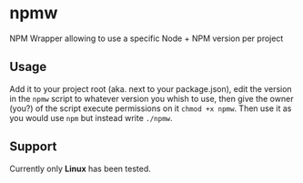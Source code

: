 # npmw
NPM Wrapper allowing to use a specific Node + NPM version per project

## Usage
Add it to your project root (aka. next to your package.json), edit the version in the `npmw` script to whatever version you whish to use, then give the owner (you?) of the script execute permissions on it `chmod +x npmw`. Then use it as you would use `npm` but instead write `./npmw`.

## Support
Currently only __Linux__ has been tested.
